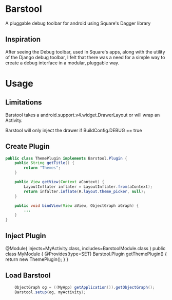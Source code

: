 Barstool
========

A pluggable debug toolbar for android using Square's Dagger library

Inspiration
----

After seeing the Debug toolbar, used in Square's apps, along with the
utility of the Django debug toolbar, I felt that there was a need for a simple
way to create a debug interface in a modular, pluggable way.

Usage
=====

Limitations
----

Barstool takes a android.support.v4.widget.DrawerLayout or will wrap an Activity.

Barstool will only inject the drawer if BuildConfig.DEBUG == true


Create Plugin
----

```java
public class ThemePlugin implements Barstool.Plugin {
    public String getTitle() {
        return "Themes";
    }

    public View getView(Context aContext) {
        LayoutInflater inflater = LayoutInflater.from(aContext);
        return infalter.inflate(R.layout.theme_picker, null);
    }

    public void bindView(View aView, ObjectGraph aGraph) {
        ...
    }
}
```

Inject Plugin
----

@Module(
    injects=MyActivity.class,
    includes=BarstoolModule.class
)
public class MyModule {
    @Provides(type=SET) Barstool.Plugin getThemePlugin() {
        return new ThemePlugin();
    }
}


Load Barstool
----

```java
    ObjectGraph og = ((MyApp) getApplication()).getObjectGraph();
    Barstool.setup(og, myActivity); 
```
